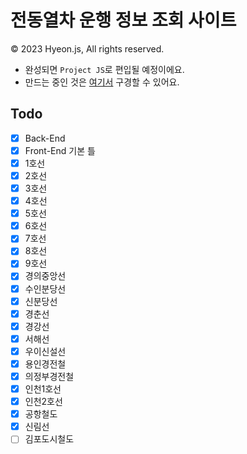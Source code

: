 # 전동열차 운행 정보 조회 사이트
© 2023 Hyeon.js, All rights reserved.

- 완성되면 `Project JS`로 편입될 예정이에요.
- 만드는 중인 것은 [여기서](https://hyeon-js.github.io/subway/) 구경할 수 있어요.

## Todo
- [x] Back-End
- [x] Front-End 기본 틀
- [x] 1호선
- [x] 2호선
- [x] 3호선
- [x] 4호선
- [x] 5호선
- [x] 6호선
- [x] 7호선
- [x] 8호선
- [x] 9호선
- [x] 경의중앙선
- [x] 수인분당선
- [x] 신분당선
- [x] 경춘선
- [x] 경강선
- [x] 서해선
- [x] 우이신설선
- [x] 용인경전철
- [x] 의정부경전철
- [x] 인천1호선
- [x] 인천2호선
- [x] 공항철도
- [x] 신림선
- [ ] 김포도시철도
